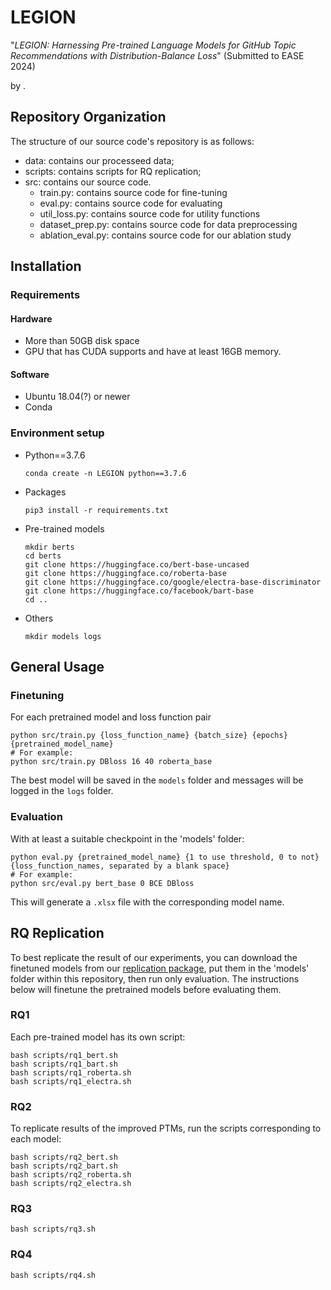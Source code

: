 # LEGION

"*LEGION: Harnessing Pre-trained Language Models for GitHub Topic Recommendations with Distribution-Balance Loss*" (Submitted to EASE 2024)

by .

## Repository Organization
The structure of our source code's repository is as follows:
- data: contains our processeed data;
- scripts: contains scripts for RQ replication;
- src: contains our source code.
    - train.py: contains source code for fine-tuning
    - eval.py: contains source code for evaluating
    - util_loss.py: contains source code for utility functions
    - dataset_prep.py: contains source code for data preprocessing
    - ablation_eval.py: contains source code for our ablation study


## Installation

### Requirements
#### Hardware
- More than 50GB disk space
- GPU that has CUDA supports and have at least 16GB memory.
#### Software
- Ubuntu 18.04(?) or newer
- Conda

### Environment setup
- Python==3.7.6
  ```
  conda create -n LEGION python==3.7.6
  ```
- Packages
  ```
  pip3 install -r requirements.txt
  ```
- Pre-trained models
  ```
  mkdir berts
  cd berts
  git clone https://huggingface.co/bert-base-uncased
  git clone https://huggingface.co/roberta-base
  git clone https://huggingface.co/google/electra-base-discriminator
  git clone https://huggingface.co/facebook/bart-base 
  cd ..
  ```
- Others
  ```
  mkdir models logs
  ```


## General Usage

### Finetuning

For each pretrained model and loss function pair
```
python src/train.py {loss_function_name} {batch_size} {epochs} {pretrained_model_name}
# For example:
python src/train.py DBloss 16 40 roberta_base

```
The best model will be saved in the `models` folder and messages will be logged in the `logs` folder.

### Evaluation

With at least a suitable checkpoint in the 'models' folder:
```
python eval.py {pretrained_model_name} {1 to use threshold, 0 to not} {loss_function_names, separated by a blank space}
# For example:
python src/eval.py bert_base 0 BCE DBloss
```
This will generate a `.xlsx` file with the corresponding model name.


## RQ Replication
To best replicate the result of our experiments, you can download the finetuned models from our [replication package](https://figshare.com/s/6e01956fbfcd9b7ca6de), put them in the 'models' folder within this repository, then run only evaluation. The instructions below will finetune the pretrained models before evaluating them.

### RQ1
Each pre-trained model has its own script:
```
bash scripts/rq1_bert.sh
bash scripts/rq1_bart.sh
bash scripts/rq1_roberta.sh
bash scripts/rq1_electra.sh
```

### RQ2
To replicate results of the improved PTMs, run the scripts corresponding to each model: 
```
bash scripts/rq2_bert.sh
bash scripts/rq2_bart.sh
bash scripts/rq2_roberta.sh
bash scripts/rq2_electra.sh
```

### RQ3
```
bash scripts/rq3.sh
```

### RQ4
```
bash scripts/rq4.sh
```
